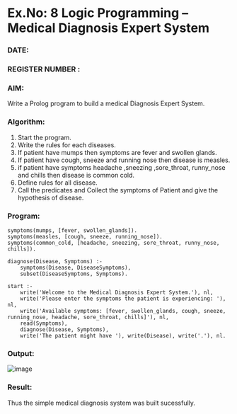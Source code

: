 # Ex.No: 8  Logic Programming –  Medical Diagnosis Expert System
### DATE:                                                                          
### REGISTER NUMBER :
### AIM: 
Write a Prolog program to build a medical Diagnosis Expert System.
###  Algorithm:
1. Start the program.
2. Write the rules for each diseases.
3. If patient have mumps then symptoms are fever and swollen glands.
4. If patient have cough, sneeze and running nose then disease is measles.
5. if patient have symptoms headache ,sneezing ,sore_throat, runny_nose and  chills then disease is common cold.
6. Define rules for all disease.
7. Call the predicates and Collect the symptoms of Patient and give the hypothesis of disease.
        

### Program:
```
symptoms(mumps, [fever, swollen_glands]).
symptoms(measles, [cough, sneeze, running_nose]).
symptoms(common_cold, [headache, sneezing, sore_throat, runny_nose, chills]).

diagnose(Disease, Symptoms) :-
    symptoms(Disease, DiseaseSymptoms),
    subset(DiseaseSymptoms, Symptoms).

start :-
    write('Welcome to the Medical Diagnosis Expert System.'), nl,
    write('Please enter the symptoms the patient is experiencing: '), nl,
    write('Available symptoms: [fever, swollen_glands, cough, sneeze, running_nose, headache, sore_throat, chills]'), nl,
    read(Symptoms),
    diagnose(Disease, Symptoms),
    write('The patient might have '), write(Disease), write('.'), nl.

```








### Output:
![image](https://github.com/Vasanth1234567/AI_Lab_2023-24/assets/86919099/6f9becde-04a3-4167-b19f-b067b946275c)



### Result:
Thus the simple medical diagnosis system was built sucessfully.
